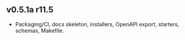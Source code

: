 ## v0.5.1a r11.5
- Packaging/CI, docs skeleton, installers, OpenAPI export, starters, schemas, Makefile.
